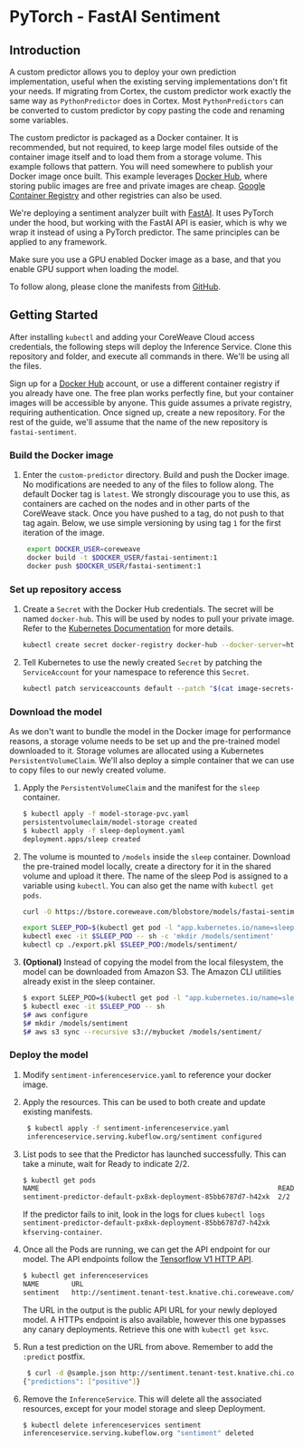 # PyTorch - FastAI Sentiment

## Introduction

A custom predictor allows you to deploy your own prediction implementation, useful when the existing serving implementations don't fit your needs. If migrating from Cortex, the custom predictor work exactly the same way as `PythonPredictor` does in Cortex. Most `PythonPredictors` can be converted to custom predictor by copy pasting the code and renaming some variables.

The custom predictor is packaged as a Docker container. It is recommended, but not required, to keep large model files outside of the container image itself and to load them from a storage volume. This example follows that pattern. You will need somewhere to publish your Docker image once built. This example leverages [Docker Hub](https://hub.docker.com), where storing public images are free and private images are cheap. [Google Container Registry](https://blog.container-solutions.com/using-google-container-registry-with-kubernetes) and other registries can also be used.

We're deploying a sentiment analyzer built with [FastAI](https://docs.fast.ai/text.html). It uses PyTorch under the hood, but working with the FastAI API is easier, which is why we wrap it instead of using a PyTorch predictor. The same principles can be applied to any framework.

Make sure you use a GPU enabled Docker image as a base, and that you enable GPU support when loading the model.

To follow along, please clone the manifests from [GitHub](https://github.com/coreweave/kubernetes-cloud/tree/master/online-inference/custom-sentiment).

## Getting Started

After installing `kubectl` and adding your CoreWeave Cloud access credentials, the following steps will deploy the Inference Service. Clone this repository and folder, and execute all commands in there. We'll be using all the files.

Sign up for a [Docker Hub](https://hub.docker.com) account, or use a different container registry if you already have one. The free plan works perfectly fine, but your container images will be accessible by anyone. This guide assumes a private registry, requiring authentication. Once signed up, create a new repository. For the rest of the guide, we'll assume that the name of the new repository is `fastai-sentiment`.

### Build the Docker image

1.  Enter the `custom-predictor` directory. Build and push the Docker image. No modifications are needed to any of the files to follow along. The default Docker tag is `latest`. We strongly discourage you to use this, as containers are cached on the nodes and in other parts of the CoreWeave stack. Once you have pushed to a tag, do not push to that tag again. Below, we use simple versioning by using tag `1` for the first iteration of the image. &#x20;

    ```bash
     export DOCKER_USER=coreweave
     docker build -t $DOCKER_USER/fastai-sentiment:1
     docker push $DOCKER_USER/fastai-sentiment:1
    ```

### Set up repository access

1.  Create a `Secret` with the Docker Hub credentials. The secret will be named `docker-hub`. This will be used by nodes to pull your private image. Refer to the [Kubernetes Documentation](https://kubernetes.io/docs/tasks/configure-pod-container/pull-image-private-registry/#create-a-secret-by-providing-credentials-on-the-command-line) for more details.

    ```bash
    kubectl create secret docker-registry docker-hub --docker-server=https://index.docker.io/v1/ --docker-username=<your-name> --docker-password=<your-pword> --docker-email=<your-email>
    ```
2.  Tell Kubernetes to use the newly created `Secret` by patching the `ServiceAccount` for your namespace to reference this `Secret`.

    ```bash
    kubectl patch serviceaccounts default --patch "$(cat image-secrets-serviceaccount.patch.yaml)"
    ```

### Download the model

As we don't want to bundle the model in the Docker image for performance reasons, a storage volume needs to be set up and the pre-trained model downloaded to it. Storage volumes are allocated using a Kubernetes `PersistentVolumeClaim`. We'll also deploy a simple container that we can use to copy files to our newly created volume.

1.  Apply the `PersistentVolumeClaim` and the manifest for the `sleep` container.

    ```bash
    $ kubectl apply -f model-storage-pvc.yaml
    persistentvolumeclaim/model-storage created
    $ kubectl apply -f sleep-deployment.yaml
    deployment.apps/sleep created
    ```
2.  The volume is mounted to `/models` inside the `sleep` container. Download the pre-trained model locally, create a directory for it in the shared volume and upload it there. The name of the sleep Pod is assigned to a variable using `kubectl`. You can also get the name with `kubectl get pods`.

    ```bash
    curl -O https://bstore.coreweave.com/blobstore/models/fastai-sentiment/export.pkl

    export SLEEP_POD=$(kubectl get pod -l "app.kubernetes.io/name=sleep" -o jsonpath='{.items[0].metadata.name}')
    kubectl exec -it $SLEEP_POD -- sh -c 'mkdir /models/sentiment'
    kubectl cp ./export.pkl $SLEEP_POD:/models/sentiment/
    ```
3.  **(Optional)** Instead of copying the model from the local filesystem, the model can be downloaded from Amazon S3. The Amazon CLI utilities already exist in the sleep container.

    ```bash
    $ export SLEEP_POD=$(kubectl get pod -l "app.kubernetes.io/name=sleep" -o jsonpath='{.items[0].metadata.name}')
    $ kubectl exec -it $SLEEP_POD -- sh
    $# aws configure
    $# mkdir /models/sentiment
    $# aws s3 sync --recursive s3://mybucket /models/sentiment/
    ```

### Deploy the model

1. Modify `sentiment-inferenceservice.yaml` to reference your docker image.
2.  Apply the resources. This can be used to both create and update existing manifests.

    ```bash
     $ kubectl apply -f sentiment-inferenceservice.yaml
     inferenceservice.serving.kubeflow.org/sentiment configured
    ```
3.  List pods to see that the Predictor has launched successfully. This can take a minute, wait for Ready to indicate 2/2.

    ```bash
    $ kubectl get pods
    NAME                                                           READY   STATUS    RESTARTS   AGE
    sentiment-predictor-default-px8xk-deployment-85bb6787d7-h42xk  2/2     Running   0          34s
    ```

    If the predictor fails to init, look in the logs for clues `kubectl logs sentiment-predictor-default-px8xk-deployment-85bb6787d7-h42xk kfserving-container`.
4.  Once all the Pods are running, we can get the API endpoint for our model. The API endpoints follow the [Tensorflow V1 HTTP API](https://www.tensorflow.org/tfx/serving/api\_rest#predict\_api).

    ```bash
    $ kubectl get inferenceservices
    NAME        URL                                                                          READY   DEFAULT TRAFFIC   CANARY TRAFFIC   AGE
    sentiment   http://sentiment.tenant-test.knative.chi.coreweave.com/v1/models/sentiment   True    100                                23h
    ```

    The URL in the output is the public API URL for your newly deployed model. A HTTPs endpoint is also available, however this one bypasses any canary deployments. Retrieve this one with `kubectl get ksvc`.
5.  Run a test prediction on the URL from above. Remember to add the `:predict` postfix.

    ```bash
     $ curl -d @sample.json http://sentiment.tenant-test.knative.chi.coreweave.com/v1/models/sentiment:predict
    {"predictions": ["positive"]}
    ```
6.  Remove the `InferenceService`. This will delete all the associated resources, except for your model storage and sleep Deployment.

    ```bash
    $ kubectl delete inferenceservices sentiment
    inferenceservice.serving.kubeflow.org "sentiment" deleted
    ```
